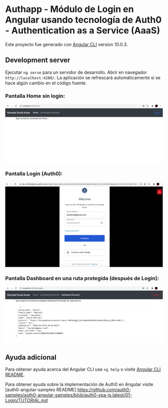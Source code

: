 # Authapp - Módulo de Login en Angular usando tecnología de Auth0 - Authentication as a Service (AaaS) 

Este proyecto fue generado con [Angular CLI](https://github.com/angular/angular-cli) version 10.0.3.

## Development server

Ejecutar `ng serve` para un servidor de desarrollo. Abrir en navegador `http://localhost:4200/`. La aplicación se refrescará automáticamente si se hace algún cambio en el código fuente.

### Pantalla Home sin login:
![](src/assets/home.png)

### Pantalla Login (Auth0):
![](src/assets/login.png)

### Pantalla Dashboard en una ruta protegida (después de Login):
![](src/assets/dashboard.png)


## Ayuda adicional

Para obtener ayuda acerca del Angular CLI use `ng help` o visite [Angular CLI README](https://github.com/angular/angular-cli/blob/master/README.md).

Para obtener ayuda sobre la implementación de Auth0 en Angular visite [auth0-angular-samples README] https://github.com/auth0-samples/auth0-angular-samples/blob/auth0-spa-js.latest/01-Login/TUTORIAL.md
